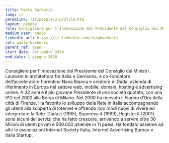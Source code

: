 ```yaml
---
title: Paolo Barberis
lang: it
permalink: /it/people/2-profile.htm
layout: people
role: Consigliere per l'Innovazione del Presidente del Consiglio dei Ministri
medium_user: paolo
linkedin_url: https://it.linkedin.com/in/pbarberis
ref: paolo-barberis
parent_ref: team
start_date: Settembre 2014
end_date: 1 giugno 2018
---
```

Consigliere per l'Innovazione del Presidente del Consiglio dei Ministri. Laureato in architettura fra Italia e Germania, è co-fondatore dell’acceleratore fiorentino Nana Bianca e creatore di Dada, azienda di riferimento in Europa nel settore web, mobile, domain, hosting e advertising online. A 32 anni è il più giovane Presidente di una società quotata, con una IPO nel 2000 alla Borsa di Milano. Nel 2000 ha ricevuto il Fiorino d’Oro della città di Firenze. Ha favorito lo sviluppo della Rete in Italia accompagnando gli utenti alla scoperta di Internet e offrendo loro modi nuovi di vivere ed interpretare la Rete.  Dada.it (1995), Supereva.it (1999), Register.it (2001) sono alcuni dei servizi che ha fatto crescere, arrivando a servire oltre 30 Milioni di utenti privati e 500.000 aziende in 11 paesi. Ha fondato assieme ad altri le associazioni Internet Society Italia, Internet Advertising Bureau e Italia Startup.


